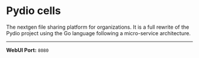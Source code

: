 # Pydio cells

The nextgen file sharing platform for organizations. It is a full rewrite of the Pydio project using the Go language following a micro-service architecture.

---

**WebUI Port:** `8080`